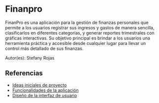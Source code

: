 # Finanpro

FinanPro es una aplicación para la gestión de finanzas personales que permite a los usuarios registrar sus ingresos y gastos de manera sencilla, clasificarlos en diferentes categorías, y generar reportes trimestrales con gráficas interactivas. Su objetivo principal es brindar a los usuarios una herramienta práctica y accesible desde cualquier lugar para llevar un control más detallado de sus finanzas.

Autor(es): Stefany Rojas

## Referencias

- [Ideas iniciales de proyecto](docs/ideas.md)
- [Funcionalidades de la aplicación](docs/funcionalidades.md)
- [Diseño de la interfaz de usuario](docs/ui.md)